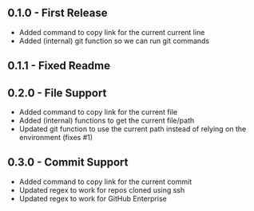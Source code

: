 ## 0.1.0 - First Release
* Added command to copy link for the current current line
* Added (internal) git function so we can run git commands

## 0.1.1 - Fixed Readme

## 0.2.0 - File Support
* Added command to copy link for the current file
* Added (internal) functions to get the current file/path
* Updated git function to use the current path instead of relying on the environment (fixes #1)

## 0.3.0 - Commit Support
* Added command to copy link for the current commit
* Updated regex to work for repos cloned using ssh
* Updated regex to work for GitHub Enterprise
